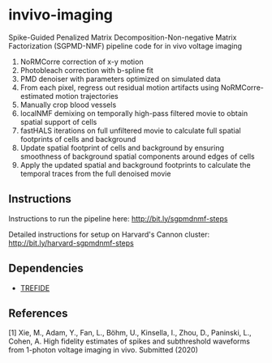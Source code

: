 # invivo-imaging

Spike-Guided Penalized Matrix Decomposition-Non-negative Matrix Factorization (SGPMD-NMF) pipeline code for in vivo voltage imaging

1.	NoRMCorre correction of x-y motion
2.	Photobleach correction with b-spline fit
3.	PMD denoiser with parameters optimized on simulated data
4.	From each pixel, regress out residual motion artifacts using NoRMCorre-estimated motion trajectories   
5.	Manually crop blood vessels
6.	localNMF demixing on temporally high-pass filtered movie to obtain spatial support of cells
7.  fastHALS iterations on full unfiltered movie to calculate full spatial footprints of cells and background
8.	Update spatial footprint of cells and background by ensuring smoothness of background spatial components around edges of cells
9.	Apply the updated spatial and background footprints to calculate the temporal traces from the full denoised movie

## Instructions

Instructions to run the pipeline here: http://bit.ly/sgpmdnmf-steps

Detailed instructions for setup on Harvard's Cannon cluster: http://bit.ly/harvard-sgpmdnmf-steps

## Dependencies

* [TREFIDE](http://github.com/ikinsella/trefide)

## References

[1] Xie, M., Adam, Y., Fan, L., Böhm, U., Kinsella, I., Zhou, D., Paninski, L., Cohen, A. High fidelity estimates of spikes and subthreshold waveforms from 1-photon voltage imaging in vivo. Submitted (2020)
